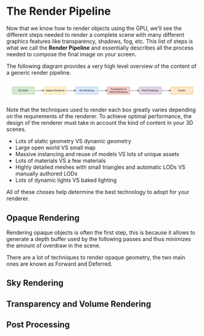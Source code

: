 # The Render Pipeline

Now that we know how to render objects using the GPU, we'll see the different steps needed to render a complete scene with many different graphics features like transparency, shadows, fog, etc. This list of steps is what we call the **Render Pipeline** and essentially describes all the process needed to compose the final image on your screen.

The following diagram provides a very high level overview of the content of a generic render pipeline.

![](Media/Images/RenderPipeline.png)

Note that the techniques used to render each box greatly varies depending on the requirements of the renderer. To achieve optimal performance, the design of the renderer must take in account the kind of content in your 3D scenes.

- Lots of static geometry VS dynamic geometry
- Large open world VS small map
- Massive instancing and reuse of models VS lots of unique assets
- Lots of materials VS a few materials
- Highly detailed meshes with small triangles and automatic LODs VS manually authored LODs
- Lots of dynamic lights VS baked lighting

All of these choses help determine the best technology to adopt for your renderer.

## Opaque Rendering

Rendering opaque objects is often the first step, this is because it allows to generate a depth buffer used by the following passes and thus minimizes the amount of overdraw in the scene.

There are a lot of techniques to render opaque geometry, the two main ones are known as Forward and Deferred.

## Sky Rendering

## Transparency and Volume Rendering

## Post Processing
